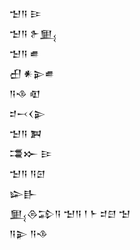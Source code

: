 <div class='block'>
<div class='line'>𒈠𒀀 𒄿</div>
<div class='line'>𒈠𒀀 𒉿𒅅</div>
<div class='line'>𒈠𒀀 𒌑</div>
<div class='line'>𒌷 𒀭𒉌𒌑</div>
<div class='line'>𒀀𒈾 𒊏</div>
<div class='line'>𒄑𒁁𒌋𒉌</div>
<div class='line'>𒈠𒀀 𒀉</div>
<div class='line'>𒃮𒁍 𒄿</div>
<div class='line'>𒈠𒀀 𒀀𒇉</div>
<div class='line'>𒇽𒃲</div>
<div class='line'>𒅅𒁲𒁉𒀀 𒈠𒀀 𒁹 𒈨 𒄑𒇀 𒈠</div>
<div class='line'>𒀀𒉌 𒀀𒈾</div>
</div>